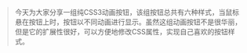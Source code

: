 > 今天为大家分享一组纯CSS3动画按钮，该组按钮总共有六种样式，当鼠标悬在按钮上时，按钮以不同动画进行显示。虽然这组动画按钮不是很华丽，但是它的扩展性很好，可以方便地修改CSS属性，实现自己喜欢的按钮样式。
